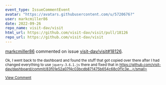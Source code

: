 ```yaml
---
event_type: IssueCommentEvent
avatar: "https://avatars.githubusercontent.com/u/5720676?"
user: markcmiller86
date: 2022-09-26
repo_name: visit-dav/visit
html_url: https://github.com/visit-dav/visit/pull/18126
repo_url: https://github.com/visit-dav/visit
---
```


<a href='https://github.com/markcmiller86' target='_blank'>markcmiller86</a> commented on issue <a href='https://github.com/visit-dav/visit/pull/18126' target='_blank'>visit-dav/visit#18126</a>.

<small>Ok, I went back to the dashboard and found the stuff that got copied over there after I had changed everything to use `jquery-3.6.1.js` there and fixed that in https://github.com/visit-dav/dashboard/commit/83f01e52a07f4c03bcdb871475b654c68c0f1c3e...</small>

<a href='https://github.com/visit-dav/visit/pull/18126' target='_blank'>View Comment</a>